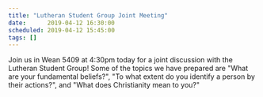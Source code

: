 ```yaml
---
title: "Lutheran Student Group Joint Meeting"
date:      2019-04-12 16:30:00
scheduled: 2019-04-12 15:45:00
tags: []
---
```

Join us in Wean 5409 at 4:30pm today for a joint discussion with the Lutheran Student Group! Some of the topics we have prepared are "What are your fundamental beliefs?", "To what extent do you identify a person by their actions?", and "What does Christianity mean to you?"
